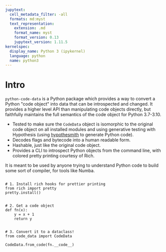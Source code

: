 ```yaml
---
jupytext:
  cell_metadata_filter: -all
  formats: md:myst
  text_representation:
    extension: .md
    format_name: myst
    format_version: 0.13
    jupytext_version: 1.11.5
kernelspec:
  display_name: Python 3 (ipykernel)
  language: python
  name: python3
---
```


# Intro

`python-code-data` is a Python package which provides a way to convert a Python
"code object" into data that can be introspected and changed. It provides
a higher level API than manipulating code objects directly, but faithfully
maintains the full semantics of the code object for Python 3.7-3.10.

- Tested to make sure the `CodeData` object is isomorphic to the original
  code object on all installed modules and using generative testing with Hypothesis (using [hypothesmith](https://github.com/Zac-HD/hypothesmith#hypothesmith) to generate Python code).
- Decodes flags and bytecode into a human readable form.
- Hashable, just like the original code object.
- Provides a CLI to introspect Python objects from the command line, with
  colored pretty printing courtesy of Rich.

It is meant to be used by anyone trying to understand Python code to build some sort of compiler, for tools like Numba.

```{code-cell}

# 1. Install rich hooks for prettier printing
from rich import pretty
pretty.install()


# 2. Get a code object
def fn(x):
    y = x + 1
    return y


# 3. Convert it to a dataclass!
from code_data import CodeData

CodeData.from_code(fn.__code__)
```
